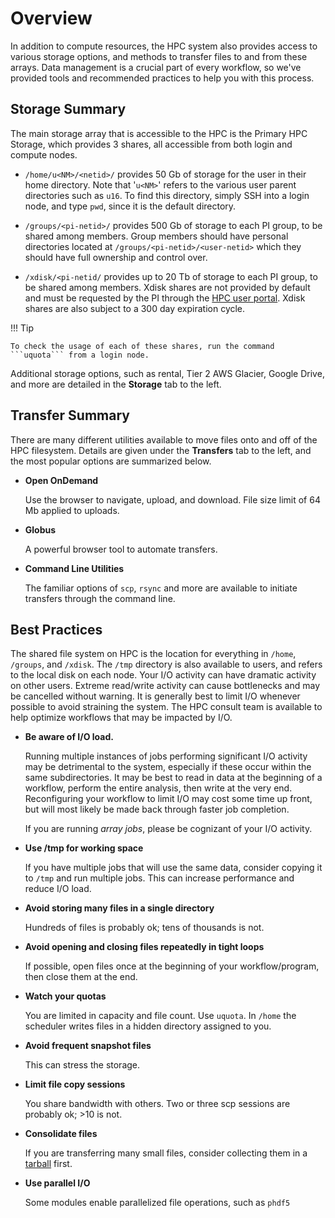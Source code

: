 # Overview

In addition to compute resources, the HPC system also provides access to various storage options, and methods to transfer files to and from these arrays. Data management is a crucial part of every workflow, so we've provided tools and recommended practices to help you with this process.

## Storage Summary

The main storage array that is accessible to the HPC is the Primary HPC Storage, which provides 3 shares, all accessible from both login and compute nodes. 

* ```/home/u<NM>/<netid>/``` provides 50 Gb of storage for the user in their home directory. Note that '```u<NM>```' refers to the various user parent directories such as ```u16```. To find this directory, simply SSH into a login node, and type ```pwd```, since it is the default directory.

* ```/groups/<pi-netid>/``` provides 500 Gb of storage to each PI group, to be shared among members. Group members should have personal directories located at ```/groups/<pi-netid>/<user-netid>``` which they should have full ownership and control over.

* ```/xdisk/<pi-netid/``` provides up to 20 Tb of storage to each PI group, to be shared among members. Xdisk shares are not provided by default and must be requested by the PI through the [HPC user portal](https://portal.hpc.arizona.edu). Xdisk shares are also subject to a 300 day expiration cycle. 

!!! Tip

	To check the usage of each of these shares, run the command ```uquota``` from a login node. 

Additional storage options, such as rental, Tier 2 AWS Glacier, Google Drive, and more are detailed in the **Storage** tab to the left. 

## Transfer Summary

There are many different utilities available to move files onto and off of the HPC filesystem. Details are given under the **Transfers** tab to the left, and the most popular options are summarized below. 

* **Open OnDemand**

	Use the browser to navigate, upload, and download. File size limit of 64 Mb applied to uploads. 

* **Globus** 

	A powerful browser tool to automate transfers. 

* **Command Line Utilities**

	The familiar options of ```scp```, ```rsync``` and more are available to initiate transfers through the command line.

## Best Practices

The shared file system on HPC is the location for everything in ```/home```, ```/groups```, and ```/xdisk```. The ```/tmp``` directory is also available to users, and refers to the local disk on each node. Your I/O activity can have dramatic activity on other users. Extreme read/write activity can cause bottlenecks and may be cancelled without warning. It is generally best to limit I/O whenever possible to avoid straining the system. The HPC consult team is available to help optimize workflows that may be impacted by I/O. 
    
* **Be aware of I/O load.**
    
	Running multiple instances of jobs performing significant I/O activity may be detrimental to the system, especially if these occur within the same subdirectories. It may be best to read in data at the beginning of a workflow, perform the entire analysis, then write at the very end. Reconfiguring your workflow to limit I/O may cost some time up front, but will most likely be made back through faster job completion. 

    If you are running *array jobs*, please be cognizant of your I/O activity.

* **Use /tmp for working space**

	If you have multiple jobs that will use the same data, consider copying it to ```/tmp``` and run multiple jobs. This can increase performance and reduce I/O load.

* **Avoid storing many files in a single directory**

	Hundreds of files is probably ok; tens of thousands is not.    

* **Avoid opening and closing files repeatedly in tight loops**

	If possible, open files once at the beginning of your workflow/program, then close them at the end.
     
* **Watch your quotas**

	You are limited in capacity and file count. Use ```uquota```. In ```/home``` the scheduler writes files in a hidden directory assigned to you.

* **Avoid frequent snapshot files**
  
	This can stress the storage.

* **Limit file copy sessions**

	You share bandwidth with others. Two or three scp sessions are probably ok; >10 is not.
    
* **Consolidate files**

	If you are transferring many small files, consider collecting them in a [tarball](https://www.freecodecamp.org/news/how-to-compress-files-in-linux-with-tar-command/) first.

* **Use parallel I/O**

	Some modules enable parallelized file operations, such as ```phdf5```